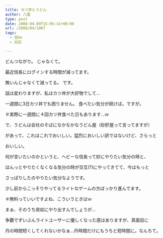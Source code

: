 ```yaml
---
title: カツ丼とうどん
author: 八雲
type: post
date: 2008-04-09T15:05:41+00:00
url: /2008/04/1067
tags:
  - 信On
  - 日記

---
```

どんつながり。 じゃなくて。
  
最近信長にログインする時間が減ってます。
  
無いんじゃなくて減ってる。 です。

話は変わりますが、私はカツ丼が大好物でして…
  
一週間に3日カツ丼でも困りません。 食べたい気分が続けば。ですが。
  
＃実際に一週間に４回カツ丼食べた日もあります…ｗ
  
で、うどんは会社のそばになかなかなうどん屋（砂肝屋って言ってますが）
  
があって、これはこれでおいしい。猛烈においしい訳ではないけど、さらっと
  
おいしい。

何が言いたいのかというと、ヘビーな信長って妙にやりたい気分の時と、
  
ほんっとやりたくなくなる気分の時が交互(?)にやってきてて、今はもっと
  
さっぱりしたのやりたい気分なようです。
  
少し前からこっそりやってるライトなゲームの方ばっかり進んでます。
  
＃無料っていいですよね、こういうときはｗ

まぁ、そのうち突如にやり出すんでしょうが…
  
争覇でずいぶんライトユーザーに優しくなった感はありますが、真面目に
  
丹の時間短くしてくれないかなぁ…丹時間だけにもうちと短時間に。なんちて。
